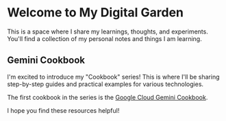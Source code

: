 # Welcome to My Digital Garden

This is a space where I share my learnings, thoughts, and experiments. You'll
find a collection of my personal notes and things I am learning.

## Gemini Cookbook

I'm excited to introduce my "Cookbook" series! This is where I'll be sharing
step-by-step guides and practical examples for various technologies.

The first cookbook in the series is the
[Google Cloud Gemini Cookbook](./google-cloud-gemini-cookbook/index.md).

I hope you find these resources helpful!
